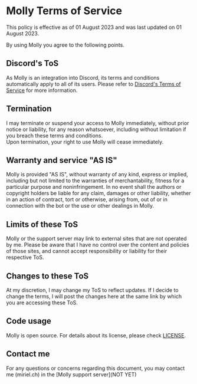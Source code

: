 
# Molly Terms of Service

This policy is effective as of 01 August 2023 and was last updated on 01 August 2023.  

By using Molly you agree to the following points.  

## Discord's ToS

As Molly is an integration into Discord, its terms and conditions automatically apply to all of its users. Please refer to [Discord's Terms of Service](https://discord.com/terms) for more information.  

## Termination

I may terminate or suspend your access to Molly immediately, without prior notice or liability, for any reason whatsoever, including without limitation if you breach these terms and conditions.  
Upon termination, your right to use Molly will cease immediately.  

## Warranty and service "AS IS"

Molly is provided "AS IS", without warranty of any kind, express or implied, including but not limited to the warranties of merchantability, fitness for a particular purpose and noninfringement. In no event shall the authors or copyright holders be liable for any claim, damages or other liability, whether in an action of contract, tort or otherwise, arising from, out of or in connection with the bot or the use or other dealings in Molly.  

## Limits of these ToS

Molly or the support server may link to external sites that are not operated by me. Please be aware that I have no control over the content and policies of those sites, and cannot accept responsibility or liability for their respective ToS.  

## Changes to these ToS

At my discretion, I may change my ToS to reflect updates. If I decide to change the terms, I will post the changes here at the same link by which you are accessing these ToS.  

## Code usage

Molly is open source. For details about its license, please check [LICENSE](https://github.com/MirielCH/Molly/blob/master/LICENSE).  

## Contact me

For any questions or concerns regarding this document, you may contact me (miriel.ch) in the [Molly support server](NOT YET)
